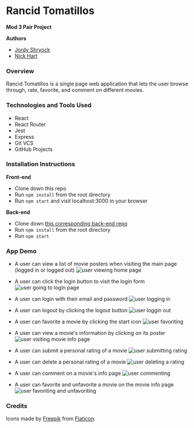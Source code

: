 # Rancid Tomatillos
**Mod 3 Pair Project**  

**Authors**
- [Jordy Shryock](https://github.com/jordy1611)
- [Nick Hart](https://github.com/nickhartdev)

### Overview  
Rancid Tomatillos is a single page web application that lets the user browse through, rate, favorite, and comment on different movies.

### Technologies and Tools Used
- React
- React Router
- Jest
- Express
- Git VCS
- GitHub Projects

### Installation Instructions

**Front-end**
- Clone down this repo
- Run `npm install` from the root directory
- Run `npm start` and visit localhost:3000 in your browser

**Back-end**
- Clone down [this corresponding back-end repo](https://github.com/turingschool-examples/rancid-tomatillos-microservice)
- Run `npm install` from the root directory
- Run `npm start`

### App Demo

* A user can view a list of movie posters when visiting the main page (logged in or logged out)
![user viewing home page](src/assets/homeview.gif)

* A user can click the login button to visit the login form
![user going to login page](src/assets/logintab.gif)

* A user can login with their email and password
![user logging in](src/assets/loggingIn.gif)

* A user can logout by clicking the logout button
![user loggin out](src/assets/logout.gif)

* A user can favorite a movie by clicking the start icon
![user favoriting](src/assets/favoriting.gif)

* A user can view a movie's information by clicking on its poster
![user visiting movie info page](src/assets/movieInfo.gif)

* A user can submit a personal rating of a movie
![user submitting rating](src/assets/rating.gif)

* A user can delete a personal rating of a movie
![user deleting a rating](src/assets/deleteRating.gif)

* A user can comment on a movie's info page
![user commenting](src/assets/commenting.gif)

* A user can favorite and unfavorite a movie on the movie info page
![user favoriting and unfavoriting](src/movieInfoFavorite/logout.gif)

### Credits

Icons made by [Freepik](http://www.freepik.com/) from [Flaticon](https://www.flaticon.com/).
